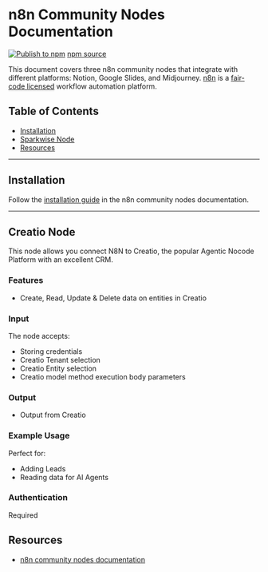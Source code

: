 # n8n Community Nodes Documentation

[![Publish to npm](https://github.com/BohdainK/n8n-node-starter/actions/workflows/npm-publish.yml/badge.svg)](https://github.com/BohdainK/n8n-node-starter/actions/workflows/npm-publish.yml) [npm source](https://www.npmjs.com/package/n8n-nodes-starter) 

This document covers three n8n community nodes that integrate with different platforms: Notion, Google Slides, and Midjourney. [n8n](https://n8n.io/) is a [fair-code licensed](https://docs.n8n.io/reference/license/) workflow automation platform.

## Table of Contents

- [Installation](#installation)
- [Sparkwise Node](#creatio-node)
- [Resources](#resources)


<!-- to finish -->
<!-- 

to create good documentation in cursor add node attributes + readme in context then use this prompt

```
Please adapt the readme to better match the tasks this node can perform. I want to make my readme more digestible for people who use the project.

Give me only the snippets to copy for the correct section + update the menu.
```

-->

---

## Installation

Follow the [installation guide](https://docs.n8n.io/integrations/community-nodes/installation/) in the n8n community nodes documentation.

---

## Creatio Node

This node allows you connect N8N to Creatio, the popular Agentic Nocode Platform with an excellent CRM. 

### Features

- Create, Read, Update & Delete data on entities in Creatio

### Input

The node accepts:
- Storing credentials
- Creatio Tenant selection
- Creatio Entity selection
- Creatio model method execution body parameters

### Output

- Output from Creatio

### Example Usage

Perfect for:
- Adding Leads
- Reading data for AI Agents

### Authentication

Required

## Resources

- [n8n community nodes documentation](https://docs.n8n.io/integrations/community-nodes/)
